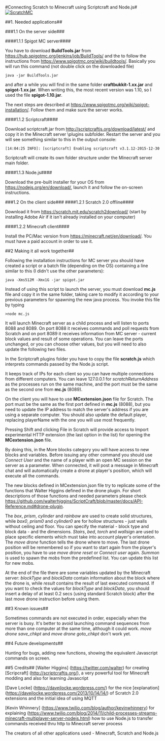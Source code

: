 #Connecting Scratch to Minecraft using Scriptcraft and Node.js#
[![ScratchMC](http://i.imgur.com/xBu7vIZ.png)](https://www.youtube.com/watch?v=VoJbqqw680c)

##1. Needed applications##

###1.1 On the server side###

####1.1.1 Spigot MC server####

You have to download __BuildTools.jar__ from https://hub.spigotmc.org/jenkins/job/BuildTools/ and the to follow the instructions from https://www.spigotmc.org/wiki/buildtools/. Basically you will run this command (not double click on the downloaded file)
	
	java -jar BuildTools.jar

and after a while you will find in the same folder __craftbukkit-1.xx.jar__ and __spigot-1.xx.jar__. When writing this, the most recent version was 1.10, so I used the file __spigot-1.10.jar__.

The next steps are described at https://www.spigotmc.org/wiki/spigot-installation/. Follow them and make sure the server works.

####1.1.2 Scriptcraft####

Download scriptcraft.jar from http://scriptcraftjs.org/download/latest/ and copy it in the Minecraft server \plugins subfolder.
Restart the server and you will see something similar to this in the output console:

	[14:04:25 INFO]: [scriptcraft] Enabling scriptcraft v3.1.12-2015-12-30

Scriptcraft will create its own folder structure under the Minecraft server main folder.

####1.1.3 Node.js####

Download the pre-built installer for your OS from https://nodejs.org/en/download/, launch it and follow the on-screen instructions.

###1.2 On the client side###
####1.2.1 Scratch 2.0 offline####

Download it from https://scratch.mit.edu/scratch2download/  (start by installing Adobe Air if it isn't already installed on your computer)

####1.2.2 Minecraft client####

Install the PC/Mac version from https://minecraft.net/en/download/. You must have a paid account in order to use it.

##2 Making it all work together##

Following the installation instructions for MC server you should have created a script or a batch file (depending on the OS) containing a line similar to this (I didn't use the other parameters):

	java -Xms512M -Xmx1G -jar spigot.jar

Instead of using this script to launch the server, you must download __mc.js__ file and copy it in the same folder, taking care to modify it according to your previous parameters for spawning the new java process. You invoke this file by typing

	>node mc.js

It will launch Minecraft server as a child process and will listen to ports 8088 and 8089. On port 8088 it receives commands and poll requests from Scratch and on port 8089 it receives information from MC server - current block values and result of some operations. You can leave the ports unchanged, or you can choose other values, but you will need to also update the following two files.

In the Scriptcraft plugins folder you have to copy the file __scratch.js__ which interprets commands passed by the Node.js script.

It keeps track of IPs for each client so you can have multiple connections from different computers. You can leave 127.0.0.1 for _scratchReturnAddress_ as the processes run on the same machine, and the port must be the same as the second one from __mc.js__ (8089).

On the client you will have to use __MCextension.json__ file for Scratch. The port must be the same as the first port defined in __mc.js__ (8088), but you need to update the IP address to match the server's address if you are using a separate computer. You should also update the default player, replacing playerName with the one you will use most frequently.


Pressing Shift and clicking File in Scratch will provide access to Import experimental HTTP extension (the last option in the list) for opening the __MCextension.json__ file.

By doing this, in the More blocks category you will have access to new blocks and variables. Before issuing any other command you should use _Connect User_ and the name of a player with an open MC session on the server as a parameter. When connected, it will post a message in Minecraft chat and will automatically create a drone at player's position, which will execute all the commands.

The new blocks defined in MCextension.json file try to replicate some of the functions that Walter Higgins defined in the drone plugin. For short descriptions of those functions and needed parameters please check https://github.com/walterhiggins/ScriptCraft/blob/master/docs/API-Reference.md#drone-plugin.

The _box_, _prism_, _cylinder_ and _rainbow_ are used to create solid structures, while _box0_, _prism0_ and  _cylinder0_  are for hollow structures - just walls without ceiling and floor. You can specify the material - block type and block data - and the dimensions.
_Stairs_, _bed_, _torch_ and _wallsign_ are used to place specific elements which must take into account player's orientation.
The _move drone_ function tells the drone where to move. The last drone position will be remembered so if you want to start again from the player's position, you have to use _move drone reset_ or _Connect user_ again.
_Summon_ is used to spawn the mobs from the predefined list. You can update this list for new mobs.

At the end of the file there are some variables updated by the Minecraft server:  _blockType_ and _blockData_ contain information about the block where the drone is, while _result_ contains the result of last executed command.
If you want to check the values for _blockType_ and _blockData_, you should insert a delay of at least 0.2 secs (using standard Scratch block) after the last move drone instruction before using them.

##3 Known issues##

Sometimes commands are not executed in order, especially when the server is busy. It's better to avoid launching command sequences from more than one computer at the same time, although it could work.
_move drone save_chkpt_ and _move drone goto_chkpt_ don't work yet.

##4 Future developments##

Hunting for bugs, adding new functions, showing the equivalent Javascript commands on screen.


##5 Credits##
[Walter Higgins] (https://twitter.com/walter) for creating [Scripcraft] (http://scriptcraftjs.org/), a very powerful tool for Minecraft modding and also for learning Javascript

[Dave Locke] (https://davejlocke.wordpress.com/) for the nice [explanation] (https://davejlocke.wordpress.com/2013/10/14/14/) of Scratch 2.0 extensions and the initial idea of using MQTT

[Kevin Whinnery] (https://www.twilio.com/blog/author/kevinwhinnery) for explaining (https://www.twilio.com/blog/2014/11/child-processes-streams-minecraft-multiplayer-server-nodejs.html) how to use Node.js to transfer commands received thru http to Minecraft server process

The creators of all other applications used - Minecraft, Scratch and Node.js


